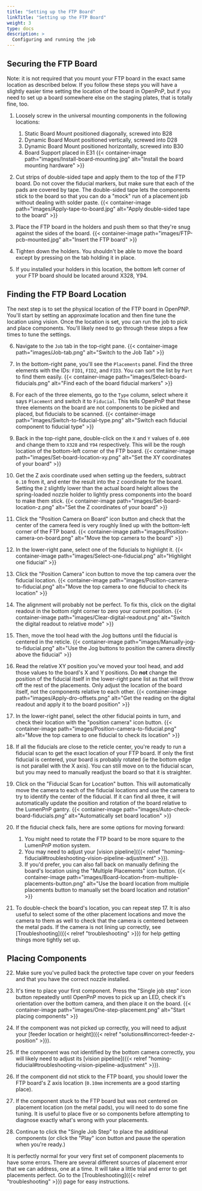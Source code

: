 ```yaml
---
title: "Setting up the FTP Board"
linkTitle: "Setting up the FTP Board"
weight: 3
type: docs
description: >
  Configuring and running the job
---
```

## Securing the FTP Board

Note: it is not required that you mount your FTP board in the exact same location as described below. If you follow these steps you will have a slightly easier time setting the location of the board in OpenPnP, but if you need to set up a board somewhere else on the staging plates, that is totally fine, too.

1. Loosely screw in the universal mounting components in the following locations:
   1. Static Board Mount positioned diagonally, screwed into B28
   2. Dynamic Board Mount positioned vertically, screwed into D28
   3. Dynamic Board Mount positioned horizontally, screwed into B30
   4. Board Support placed in E31
  {{< container-image path="images/Install-board-mounting.jpg" alt="Install the board mounting hardware" >}}

2. Cut strips of double-sided tape and apply them to the top of the FTP board. Do not cover the fiducial markers, but make sure that each of the pads are covered by tape. The double-sided tape lets the components stick to the board so that you can do a "mock" run of a placement job without dealing with solder paste.
  {{< container-image path="images/Apply-tape-to-board.jpg" alt="Apply double-sided tape to the board" >}}

3. Place the FTP board in the holders and push them so that they're snug against the sides of the board.
  {{< container-image path="images/FTP-pcb-mounted.jpg" alt="Insert the FTP board" >}}

4. Tighten down the holders. You shouldn't be able to move the board except by pressing on the tab holding it in place.

5. If you installed your holders in this location, the bottom left corner of your FTP board should be located around X328, Y94.

## Finding the FTP Board Location

The next step is to set the physical location of the FTP board in OpenPNP. You'll start by setting an approximate location and then fine tune the location using vision. Once the location is set, you can run the job to pick and place components. You'll likely need to go through these steps a few times to tune the settings.

6. Navigate to the `Job` tab in the  top-right pane.
  {{< container-image path="images/Job-tab.png" alt="Switch to the Job Tab" >}}

7. In the bottom-right pane, you'll see the `Placements` panel. Find the three elements with the IDs: `FID1`, `FID2`, and `FID3`. You can sort the list by `Part` to find them easily.
  {{< container-image path="images/Select-board-fiducials.png" alt="Find each of the board fiducial markers" >}}

8. For each of the three elements, go to the `Type` column, select where it says `Placement` and switch it to `Fiducial`. This tells OpenPnP that these three elements on the board are not components to be picked and placed, but fiducials to be scanned.
  {{< container-image path="images/Switch-to-fiducial-type.png" alt="Switch each fiducial component to fiducial type" >}}

9. Back in the top-right pane, double-click on the `X` and `Y` values of `0.000` and change them to `X328` and `Y94` respectively. This will be the rough location of the bottom-left corner of the FTP board.
  {{< container-image path="images/Set-board-location-xy.png" alt="Set the XY coordinates of your board" >}}

10. Get the Z axis coordinate used when setting up the feeders, subtract `0.10` from it, and enter the result into the `Z` coordinate for the board. Setting the `Z` slightly lower than the actual board height allows the spring-loaded nozzle holder to lightly press components into the board to make them stick.
  {{< container-image path="images/Set-board-location-z.png" alt="Set the Z coordinates of your board" >}}

11. Click the "Position Camera on Board" icon button and check that the center of the camera feed is very roughly lined up with the bottom-left corner of the FTP board.
  {{< container-image path="images/Position-camera-on-board.png" alt="Move the top camera to the board" >}}

12. In the lower-right pane, select one of the fiducials to highlight it.
  {{< container-image path="images/Select-one-fiducial.png" alt="Highlight one fiducial" >}}

13. Click the "Position Camera" icon button to move the top camera over the fiducial location.
  {{< container-image path="images/Position-camera-to-fiducial.png" alt="Move the top camera to one fiducial to check its location" >}}

14. The alignment will probably not be perfect. To fix this, click on the digital readout in the bottom right corner to zero your current position.
  {{< container-image path="images/Clear-digital-readout.png" alt="Switch the digital readout to relative mode" >}}

15. Then, move the tool head with the Jog buttons until the fiducial is centered in the reticle.
  {{< container-image path="images/Manually-jog-to-fiducial.png" alt="Use the Jog buttons to position the camera directly above the fiducial" >}}

16. Read the relative XY position you've moved your tool head, and add those values to the board's X and Y positions. Do **not** change the position of the fiducial itself in the lower-right pane list as that will throw off the rest of the placements. Only adjust the location of the board itself, not the components relative to each other.
  {{< container-image path="images/Apply-dro-offsets.png" alt="Get the reading on the digital readout and apply it to the board position" >}}

17. In the lower-right panel, select the other fiducial points in turn, and check their location with the "position camera" icon button.
  {{< container-image path="images/Position-camera-to-fiducial.png" alt="Move the top camera to one fiducial to check its location" >}}

18. If all the fiducials are close to the reticle center, you're ready to run a fiducial scan to get the exact location of your FTP board. If only the first fiducial is centered, your board is probably rotated (ie the bottom edge is not parallel with the X axis). You can still move on to the fiducial scan, but you may need to manually readjust the board so that it is straighter.

19. Click on the "Fiducial Scan for Location" button. This will automatically move the camera to each of the fiducial locations and use the camera to try to identify the center of the fiducial. If it can find all three, it will automatically update the position and rotation of the board relative to the LumenPnP gantry.
  {{< container-image path="images/Auto-check-board-fiducials.png" alt="Automatically set board location" >}}

20. If the fiducial check fails, here are some options for moving forward:
    1. You might need to rotate the FTP board to be more square to the LumenPnP motion system.
    2. You may need to adjust your [vision pipeline]({{< relref "homing-fiducial#troubleshooting-vision-pipeline-adjustment" >}}).
    3. If you'd prefer, you can also fall back on manually defining the board's location using the "Multiple Placements" icon button.
      {{< container-image path="images/Board-location-from-multiple-placements-button.png" alt="Use the board location from multiple placements button to manually set the board location and rotation" >}}

21. To double-check the board's location, you can repeat step 17. It is also useful to select some of the other placement locations and move the camera to them as well to check that the camera is centered between the metal pads. If the camera is not lining up correctly, see [Troubleshooting]({{< relref "troubleshooting" >}}) for help getting things more tightly set up.

## Placing Components

22. Make sure you've pulled back the protective tape cover on your feeders and that you have the correct nozzle installed.
23. It's time to place your first component. Press the "Single job step" icon button repeatedly until OpenPnP moves to pick up an LED, check it's orientation over the bottom camera, and then place it on the board.
  {{< container-image path="images/One-step-placement.png" alt="Start placing components" >}}

24. If the component was not picked up correctly, you will need to adjust your [feeder location or height]({{< relref "solutions#incorrect-feeder-z-position" >}}).
25. If the component was not identified by the bottom camera correctly, you will likely need to adjust its [vision pipeline]({{< relref "homing-fiducial#troubleshooting-vision-pipeline-adjustment" >}}).
26. If the component did not stick to the FTP board, you should lower the FTP board's Z axis location (`0.10mm` increments are a good starting place).
27. If the component stuck to the FTP board but was not centered on placement location (on the metal pads), you will need to do some fine tuning. It is useful to place five or so components before attempting to diagnose exactly what's wrong with your placements.
28. Continue to click the "Single Job Step" to place the additional components (or click the "Play" icon button and pause the operation when you're ready.)

It is perfectly normal for your very first set of component placements to have some errors. There are several different sources of placement error that we can address, one at a time. It will take a little trial and error to get placements perfect. Go to the [Troubleshooting]({{< relref "troubleshooting" >}}) page for easy instructions.
